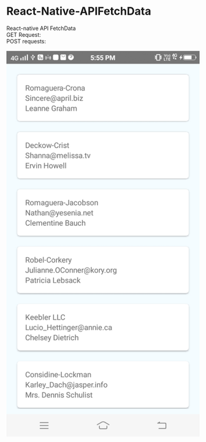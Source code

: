 # React-Native-APIFetchData

React-native API FetchData <br>
GET Request:<br>
POST requests:
<br><br>
<img src="https://github.com/chaudharybharat/React-Native-APIFetchData/blob/master/Screenshot_20190630_175523.jpg">
